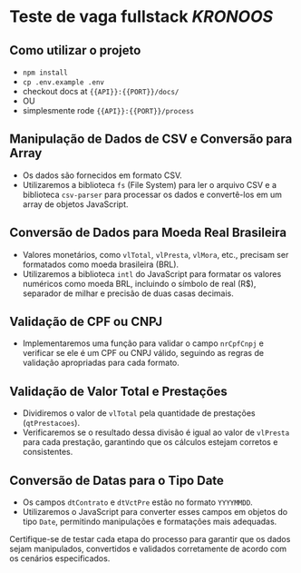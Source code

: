 # Teste de vaga fullstack *KRONOOS*

## Como utilizar o projeto
- `npm install`
- `cp .env.example .env`
- checkout docs at `{{API}}:{{PORT}}/docs/`
- OU
- simplesmente rode `{{API}}:{{PORT}}/process` 


## Manipulação de Dados de CSV e Conversão para Array

- Os dados são fornecidos em formato CSV.
- Utilizaremos a biblioteca `fs` (File System) para ler o arquivo CSV e a biblioteca `csv-parser` para processar os dados e convertê-los em um array de objetos JavaScript.

## Conversão de Dados para Moeda Real Brasileira

- Valores monetários, como `vlTotal`, `vlPresta`, `vlMora`, etc., precisam ser formatados como moeda brasileira (BRL).
- Utilizaremos a biblioteca `intl` do JavaScript para formatar os valores numéricos como moeda BRL, incluindo o símbolo de real (R$), separador de milhar e precisão de duas casas decimais.

## Validação de CPF ou CNPJ

- Implementaremos uma função para validar o campo `nrCpfCnpj` e verificar se ele é um CPF ou CNPJ válido, seguindo as regras de validação apropriadas para cada formato.

## Validação de Valor Total e Prestações

- Dividiremos o valor de `vlTotal` pela quantidade de prestações (`qtPrestacoes`).
- Verificaremos se o resultado dessa divisão é igual ao valor de `vlPresta` para cada prestação, garantindo que os cálculos estejam corretos e consistentes.

## Conversão de Datas para o Tipo Date

- Os campos `dtContrato` e `dtVctPre` estão no formato `YYYYMMDD`.
- Utilizaremos o JavaScript para converter esses campos em objetos do tipo `Date`, permitindo manipulações e formatações mais adequadas.

Certifique-se de testar cada etapa do processo para garantir que os dados sejam manipulados, convertidos e validados corretamente de acordo com os cenários especificados.